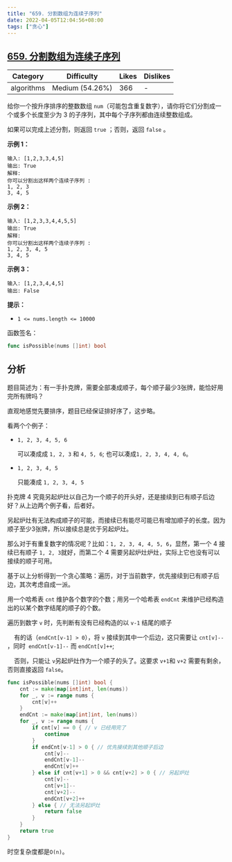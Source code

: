 ```yaml
---
title: "659. 分割数组为连续子序列"
date: 2022-04-05T12:04:56+08:00
tags: ["贪心"]
---
```


## [659. 分割数组为连续子序列](https://leetcode-cn.com/problems/split-array-into-consecutive-subsequences/description/ "https://leetcode-cn.com/problems/split-array-into-consecutive-subsequences/description/")

| Category   | Difficulty      | Likes | Dislikes |
| ---------- | --------------- | ----- | -------- |
| algorithms | Medium (54.26%) | 366   | -        |

给你一个按升序排序的整数数组 `num`（可能包含重复数字），请你将它们分割成一个或多个长度至少为 3 的子序列，其中每个子序列都由连续整数组成。

如果可以完成上述分割，则返回 `true` ；否则，返回 `false` 。

**示例 1：**

```
输入: [1,2,3,3,4,5]
输出: True
解释:
你可以分割出这样两个连续子序列 : 
1, 2, 3
3, 4, 5
```

**示例 2：**

```
输入: [1,2,3,3,4,4,5,5]
输出: True
解释:
你可以分割出这样两个连续子序列 : 
1, 2, 3, 4, 5
3, 4, 5
```

**示例 3：**

```
输入: [1,2,3,4,4,5]
输出: False
```

**提示：**

- `1 <= nums.length <= 10000`

函数签名：

```go
func isPossible(nums []int) bool
```

## 分析

题目简述为：有一手扑克牌，需要全部凑成顺子，每个顺子最少3张牌，能恰好用完所有牌吗？

直观地感觉先要排序，题目已经保证排好序了，这步略。

看两个个例子：

- `1, 2, 3, 4, 5, 6`
  
  可以凑成成 `1, 2, 3` 和 `4, 5, 6`; 也可以凑成`1, 2, 3, 4, 4, 6`。

- `1, 2, 3, 4, 5`
  
  只能凑成 `1, 2, 3, 4, 5`

扑克牌 4 究竟另起炉灶以自己为一个顺子的开头好，还是接续到已有顺子后边好？从上边两个例子看，后者好。

另起炉灶有无法构成顺子的可能，而接续已有能尽可能已有增加顺子的长度。因为顺子至少3张牌，所以接续总是优于另起炉灶。

那么对于有重复数字的情况呢？比如：`1, 2, 3, 4, 4, 5, 6`，显然，第一个 4 接续已有顺子 `1, 2, 3`就好，而第二个 4 需要另起炉灶炉灶，实际上它也没有可以接续的顺子可用。

基于以上分析得到一个贪心策略：遍历，对于当前数字，优先接续到已有顺子后边，其次考虑自成一派。

用一个哈希表 `cnt` 维护各个数字的个数；用另一个哈希表 `endCnt` 来维护已经构造出的以某个数字结尾的顺子的个数。

遍历到数字 `v` 时，先判断有没有已经构造的以 `v-1` 结尾的顺子

    有的话（`endCnt[v-1] > 0`），将 `v` 接续到其中一个后边，这只需要让 `cnt[v]--` ，同时` endCnt[v-1]--` 而 `endCnt[v]++`;

    否则，只能让 `v`另起炉灶作为一个顺子的头了。这要求 `v+1`和 `v+2` 需要有剩余，否则直接返回 `false`。

```go
func isPossible(nums []int) bool {
    cnt := make(map[int]int, len(nums))
    for _, v := range nums {
        cnt[v]++
    }
    endCnt := make(map[int]int, len(nums))
    for _, v := range nums {
        if cnt[v] == 0 { // v 已经用完了
            continue
        }
        if endCnt[v-1] > 0 { // 优先接续到其他顺子后边
            cnt[v]--
            endCnt[v-1]--
            endCnt[v]++
        } else if cnt[v+1] > 0 && cnt[v+2] > 0 { // 另起炉灶
            cnt[v]--
            cnt[v+1]--
            cnt[v+2]--
            endCnt[v+2]++
        } else { // 无法另起炉灶
            return false
        }
    }
    return true
}
```

时空复杂度都是`O(n)`。
